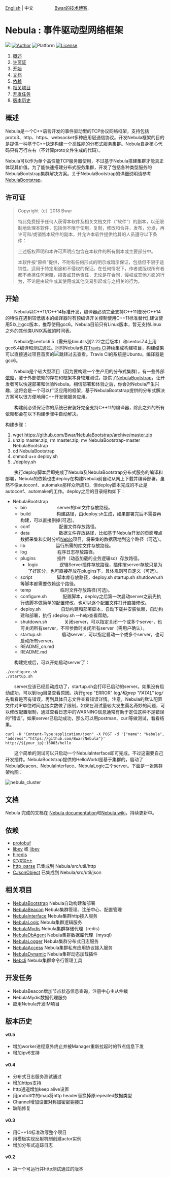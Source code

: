 [English](/README.md) | 中文      &nbsp;&nbsp;&nbsp;&nbsp;&nbsp;&nbsp;&nbsp;&nbsp;&nbsp;&nbsp;&nbsp;&nbsp;&nbsp;&nbsp;&nbsp;&nbsp;[Bwar的技术博客](https://www.bwar.tech).
# Nebula : 事件驱动型网络框架
[![](https://travis-ci.org/Bwar/Nebula.svg?branch=master)](https://travis-ci.org/Bwar/Nebula) [![Author](https://img.shields.io/badge/author-@Bwar-blue.svg?style=flat)](cqc@vip.qq.com)  ![Platform](https://img.shields.io/badge/platform-Linux-green.svg?style=flat) [![License](https://img.shields.io/github/license/mashape/apistatus.svg)](LICENSE)<br/>

1. [概述](#Overview)
2. [许可证](#License)
3. [开始](#GettingStart)
4. [文档](#Documentation)
5. [依赖](#DependOn)
6. [相关项目](#RelatedProject)
7. [开发任务](#TODO)
8. [版本历史](#ChangeLog)

<a name="Overview"></a>
## 概述 

Nebula是一个C\+\+语言开发的事件驱动型的TCP协议网络框架，支持包括proto3、http、https、websocket多种应用层通信协议。开发Nebula框架的目的是提供一种基于C\+\+快速构建一个高性能的分布式服务集群。Nebula自身核心代码只有万行左右（不计算proto文件生成的代码）。

Nebula可以作为单个高性能TCP服务器使用，不过基于Nebula搭建集群才能真正体现其价值。为了能快速搭建分布式服务集群，开发了包括各种类型服务的NebulaBootstrap集群解决方案。关于NebulaBootstrap的详细说明请参考[NebulaBootstrap](https://github.com/Bwar/NebulaBootstrap)。

<a name="License"></a>
## 许可证
> Copyright（c）2018 Bwar
>
> 特此免费授予任何人获得本软件及相关文档文件（“软件”）的副本，以无限制地处理本软件，包括但不限于使用，复制，修改和合并，发布，分发，再许可和/或销售本软件的副本，并允许本软件提供给其的人员遵守以下条件：
>
> 上述版权声明和本许可声明应包含在本软件的所有副本或主要部分中。
>
> 本软件按“原样”提供，不附有任何形式的明示或暗示保证，包括但不限于适销性，适用于特定用途和不侵权的保证。在任何情况下，作者或版权所有者都不承担任何索赔，损害或其他责任，无论是在合同，侵权或其他方面的行为，不论是由软件或其使用或其他交易引起或与之相关的行为。

<a name="GettingStart"></a>
## 开始
&emsp;&emsp;Nebula以C++11/C++14标准开发，编译器必须完全支持C++11(部分C++14的特性在遇到较低版本的编译器时有预编译开关控制使用C++11标准替代),建议使用5以上gcc版本，推荐使用gcc6。Nebula目前只有Linux版本，暂无支持Linux之外的其他类UNIX系统的时间表。

&emsp;&emsp;Nebula在centos6.5（需升级binutils到2.22之后版本）和centos7.4上用gcc6.4编译和测试通过。同时Nebula也在[Travis CI](https://travis-ci.org/Bwar/Nebula)持续集成构建项目，构建结果可以直接通过项目首页的[![](https://travis-ci.org/Bwar/Nebula.svg?branch=master)](https://travis-ci.org/Bwar/Nebula)跳转过去查看。Travis CI的系统是Ubuntu，编译器是gcc6。

&emsp;&emsp;Nebula是个较大型项目（因为要构建一个生产用的分布式集群），有一些外部[依赖](#DependOn)，鉴于外部依赖的存在和框架本身较难测试，提供了[NebulaBootstrap](https://github.com/Bwar/NebulaBootstrap)，让开发者可以快速部署和体验Nebula。相信部署和体验之后，你会对Nebula产生兴趣，这将会是一个可以广泛应用的框架，基于NebulaBootstrap提供的分布式解决方案可以很方便地用C++开发微服务应用。

&emsp;&emsp;构建前必须保证你的系统已安装好完全支持C++11的编译器，除此之外的所有依赖都会在以下构建步骤中自动解决。

构建步骤：
1. wget https://github.com/Bwar/NebulaBootstrap/archive/master.zip
2. unzip master.zip; rm master.zip; mv NebulaBootstrap-master NebulaBootstrap
3. cd NebulaBootstrap
4. chmod u+x deploy.sh
5. ./deploy.sh

&emsp;&emsp;执行deploy脚本后即完成了Nebula及NebulaBootstrap分布式服务的编译和部署，Nebula的依赖也由deploy在构建Nebula前自动从网上下载并编译部署。虽然不像autoconf、automake那样众所周知，但deploy脚本完成的不止是autoconf、automake的工作。deploy之后的目录结构如下：
* NebulaBootstrap
  + bin &emsp;&emsp;&emsp;&emsp;&emsp;&emsp;&nbsp; server的bin文件存放路径。
  + build &emsp;&emsp;&emsp;&emsp;&emsp;&nbsp; 构建路径，由deploy.sh生成，如果部署完后不需要再构建，可以直接删掉(可选)。
  + conf &emsp;&emsp;&emsp;&emsp;&emsp;&emsp; 配置文件存放路径。
  + data &emsp;&emsp;&emsp;&emsp;&emsp;&emsp; 数据文件存放路径，比如基于Nebula开发的页面埋点数据采集和实时分析[Nebio](https://github.com/Bwar/Nebio)项目，将采集的数据落地到这个路径（可选）。
  + lib &emsp;&emsp;&emsp;&emsp;&emsp;&emsp;&nbsp; 运行所需的库文件存放路径。
  + log &emsp;&emsp;&emsp;&emsp;&emsp;&emsp;&nbsp; 程序日志存放路径。
  + plugins &emsp;&emsp;&emsp;&emsp;&nbsp; 插件（动态加载的业务逻辑so）存放路径。
    - logic &emsp;&emsp;&emsp;&emsp;&nbsp; 逻辑Server插件存放路径，插件按server存放只是为了好区分，也可直接存放在plugins下，具体规则可自定义（可选）。
  + script &emsp;&emsp;&emsp;&emsp;&emsp; 脚本库存放路径，deploy.sh startup.sh shutdown.sh等脚本都需要依赖这个路径。
  + temp &emsp;&emsp;&emsp;&emsp;&emsp;&emsp; 临时文件存放路径(可选)。
  - configure.sh &emsp;&emsp;&emsp; 配置脚本，deploy之后第一次启动server之前先执行该脚本做简单的配置修改，也可以逐个配置文件打开直接修改。
  - deploy.sh &emsp;&emsp;&emsp;&emsp; 自动构建和部署脚本，自动下载并安装依赖，自动构建和部署，执行./deploy.sh --help查看帮助。
  - shutdown.sh &emsp;&emsp;&emsp;&nbsp; 关闭server，可以指定关闭一个或多个server，也可关闭所有server，不带参数时关闭所有server（需用户确认）。
  - startup.sh &emsp;&emsp;&emsp;&emsp; 启动server，可以指定启动一个或多个server，也可启动所有server。
  - README_cn.md              
  - README.md              

&emsp;&emsp;构建完成后，可以开始启动server了：
```
./configure.sh
./startup.sh
```
&emsp;&emsp;server应该已经启动成功了，startup.sh会打印已启动的server。如果没有启动成功，可以到log目录查看原因。执行grep "ERROR" log/*和grep "FATAL" log/* 先看看是否有错误，再到具体日志文件查看错误详情。注意，Nebula的默认配置文件对IP单位时间连接次数做了限制，如果在测试量较大发生莫名奇妙的问题，可以修改配置限制，通过查看日志中的WARNING信息通常有助于定位这种不是错误的“错误”。如果server已启动成功，那么可以用postman、curl等做测试，看看结果。
```
curl -H "Content-Type:application/json" -X POST -d '{"name": "Nebula", "address":"https://github.com/Bwar/Nebula"}' http://${your_ip}:16003/hello
```
&emsp;&emsp;这个简单的测试可以只启动一个NebulaInterface即可完成，不过这需要自己开发插件。NebulaBootstrap提供的HelloWorld是基于集群的，启动了NebulaBeacon、NebulaInterface、NebulaLogic三个server。下面是一张集群架构图：

![nebula_cluster](https://github.com/Bwar/NebulaBootstrap/blob/master/image/nebula_cluster.png?raw=true)

<a name="Documentation"></a>
## 文档
Nebula 完成的文档在 [Nebula documentation](https://bwar.github.io/Nebula)和[Nebula wiki](https://github.com/Bwar/Nebula/wiki)，持续更新中。

<a name="DependOn"></a>
## 依赖 
   * [protobuf](https://github.com/google/protobuf)
   * [libev](http://software.schmorp.de/pkg/libev.html) 或 [libev](https://github.com/kindy/libev)
   * [hiredis](https://github.com/redis/hiredis)
   * [crypto++](http://www.cryptopp.com)
   * [http_parse](https://github.com/nodejs/http-parser) 已集成到 Nebula/src/util/http
   * [CJsonObject](https://github.com/Bwar/CJsonObject) 已集成到 Nebula/src/util/json

<a name="RelatedProject"></a>
## 相关项目
   * [NebulaBootstrap](https://github.com/Bwar/NebulaBootstrap) Nebula自动构建和部署
   * [NebulaBeacon](https://github.com/Bwar/NebulaBeacon) Nebula集群管理、注册中心、配置管理
   * [NebulaInterface](https://github.com/Bwar/NebulaInterface) Nebula集群http接入服务
   * [NebulaLogic](https://github.com/Bwar/NebulaLogic) Nebula集群逻辑服务
   * [NebulaMydis](https://github.com/Bwar/NebulaMydis) Nebula集群存储代理（redis）
   * [NebulaDbAgent](https://github.com/Bwar/NebulaDbAgent) Nebula集群数据库代理（mysql）
   * [NebulaLogger](https://github.com/Bwar/NebulaLogger) Nebula集群分布式日志服务
   * [NebulaAccess](https://github.com/Bwar/NebulaAccess) Nebula集群私有应用协议接入服务
   * [NebulaDynamic](https://github.com/Bwar/NebulaDynamic) Nebula集群动态加载插件
   * [Nebcli](https://github.com/Bwar/Nebcli) Nebula集群命令行管理工具

<a name="TODO"></a>
## 开发任务
   - NebulaBeacon增加节点状态信息查询，注册中心主从仲裁
   - NebulaMydis数据代理服务
   - 应用Nebula开发IM项目

<a name="ChangeLog"></a>
## 版本历史
#### v0.5
   - 增加worker进程意外终止并被Manager重新拉起时的节点信息下发
   - 增加ipv6支持
#### v0.4
   - 分布式日志服务测试通过
   - 增加https支持
   - http通道增加keep alive设置
   - 用proto3中的map将http header替换掉原repeated数据类型
   - Channel增加设置对称加密密钥接口
   - 缺陷修复
#### v0.3
   - 用C++14标准改写整个项目
   - 用模板实现反射机制创建actor实例
   - 增加分布式追踪日志
#### v0.2
   - 第一个可运行并http测试通过的版本
<br/>


